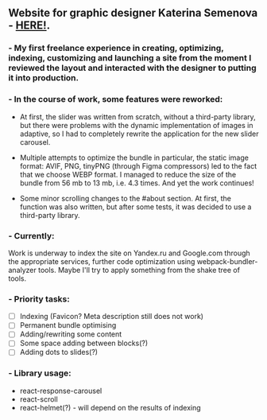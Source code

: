## Website for graphic designer **Katerina Semenova** - [HERE!](https://katerinasemenova.ru).
### - My first freelance experience in creating, optimizing, indexing, customizing and launching a site from the moment I reviewed the layout and interacted with the designer to putting it into production.

### - In the course of work, some features  were reworked:
 * At first, the slider was written from scratch, without a third-party library, but there were problems with the dynamic
implementation of images in adaptive, so I had to completely rewrite the application for the new slider carousel.

 * Multiple attempts to optimize the bundle in particular, the static image format: AVIF, PNG, tinyPNG (through Figma
compressors) led to the fact that we choose WEBP format. I managed to reduce the size of the bundle from 56 mb
to 13 mb, i.e. 4.3 times. And yet the work continues!

 * Some minor scrolling changes to the #about section. At first, the function was also written, but after some tests, it
was decided to use a third-party library.


### - Currently:
Work is underway to index the site on Yandex.ru and Google.com through the appropriate services, further
code optimization using webpack-bundler-analyzer tools. Maybe I'll try to apply something from the shake tree of tools.

### - Priority tasks: 
- [ ] Indexing (Favicon? Meta description still does not work)
- [ ] Permanent bundle optimising
- [ ] Adding/rewriting some content
- [ ] Some space adding between blocks(?)
- [ ] Adding dots to slides(?)

### - Library usage:
 * react-response-carousel
 * react-scroll
 * react-helmet(?) - will depend on the results of indexing
